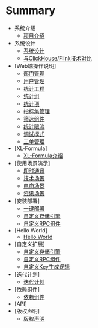 # Summary

*  系统介绍
    * [项目介绍](zh/项目介绍/系统介绍.md)
*  系统设计
    * [系统设计](zh/系统设计/系统设计.md)
    * [与ClickHouse/Flink技术对比](zh/系统设计/开源XL-LightHouse与Flink、ClickHouse之类技术相比有什么优势.md)
* [Web端操作说明]
    * [部门管理](zh/Web端操作说明/部门管理.md)
    * [用户管理](zh/Web端操作说明/用户管理.md)
    * [统计工程](zh/Web端操作说明/统计工程.md)
    * [统计组](zh/Web端操作说明/统计组管理.md)
    * [统计项](zh/Web端操作说明/统计项管理.md)
    * [指标集管理](zh/Web端操作说明/指标集管理.md)    
    * [筛选组件](zh/Web端操作说明/筛选组件.md)
    * [统计限流](zh/Web端操作说明/统计限流.md)
    * [调试模式](zh/Web端操作说明/调试模式.md)
    * [工单管理](zh/Web端操作说明/工单管理.md)
* [XL-Formula]
    * [XL-Formula介绍](zh/XL-Formula/XL-Formula通用型流式统计运算方式配置说明.md)
* [使用场景演示]
    * [即时通讯](zh/使用场景演示/即时通讯类APP场景演示.md)
    * [技术场景](zh/使用场景演示/技术类场景使用演示.md)
    * [电商场景](zh/使用场景演示/电商类业务场景使用演示.md)
    * [资讯场景](zh/使用场景演示/资讯类业务场景使用演示.md)
* [安装部署]
    * [一键部署](zh/安装部署/一键部署.md)
    * [自定义存储引擎](zh/安装部署/自定义存储引擎.md)
    * [自定义RPC组件](zh/安装部署/自定义RPC组件.md)
* [Hello World]
    * [Hello World](zh/Hello%20World/HelloWorld.md)
* [自定义扩展]
    * [自定义存储引擎](zh/自定义扩展/自定义存储引擎.md)
    * [自定义RPC组件](zh/自定义扩展/自定义RPC组件.md)
    * [自定义Key生成逻辑](zh/自定义扩展/自定义Key生成逻辑.md)
* [迭代计划]
  * [迭代计划](zh/迭代计划/迭代计划.md)  
* [依赖组件]
    * [依赖组件](zh/依赖组件/依赖组件.md)
* [API] 
* [版权声明]
    * [版权声明](zh/版权声明/XL-LightHouse%20&%20XL-Formula版权声明.md)